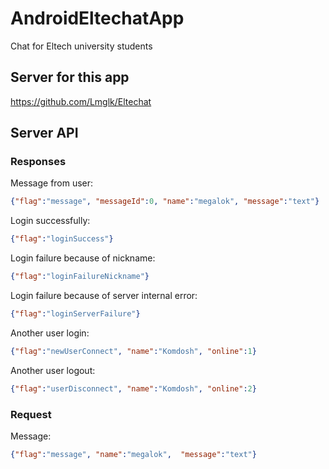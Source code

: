 # AndroidEltechatApp
Chat for Eltech university students 

## Server for this app
https://github.com/Lmglk/Eltechat

## Server API
### Responses

Message from user: 
```JSON
{"flag":"message", "messageId":0, "name":"megalok", "message":"text"}
```

Login successfully:
```JSON
{"flag":"loginSuccess"}
```

Login failure because of nickname:
```JSON
{"flag":"loginFailureNickname"}
```

Login failure because of server internal error:
```JSON
{"flag":"loginServerFailure"}
```

Another user login:
```JSON
{"flag":"newUserConnect", "name":"Komdosh", "online":1}
```

Another user logout:
```JSON
{"flag":"userDisconnect", "name":"Komdosh", "online":2}
```

### Request
Message: 
```JSON
{"flag":"message", "name":"megalok",  "message":"text"} 
```

